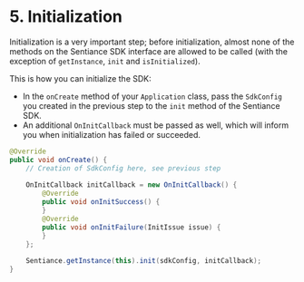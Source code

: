 # 5. Initialization

Initialization is a very important step; before initialization, almost none of the methods on the Sentiance SDK interface are allowed to be called \(with the exception of `getInstance`, `init` and `isInitialized`\).

This is how you can initialize the SDK:

* In the `onCreate` method of your `Application` class, pass the `SdkConfig` you created in the previous step to the `init` method of the Sentiance SDK.
* An additional `OnInitCallback` must be passed as well, which will inform you when initialization has failed or succeeded.

```java
@Override
public void onCreate() {
    // Creation of SdkConfig here, see previous step
    
    OnInitCallback initCallback = new OnInitCallback() {
        @Override
        public void onInitSuccess() {
        }
        @Override
        public void onInitFailure(InitIssue issue) {
        }
    };
        
    Sentiance.getInstance(this).init(sdkConfig, initCallback);
}
```

